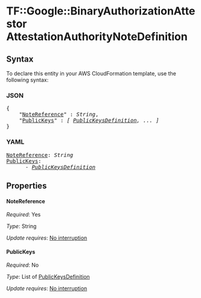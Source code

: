 # TF::Google::BinaryAuthorizationAttestor AttestationAuthorityNoteDefinition

## Syntax

To declare this entity in your AWS CloudFormation template, use the following syntax:

### JSON

<pre>
{
    "<a href="#notereference" title="NoteReference">NoteReference</a>" : <i>String</i>,
    "<a href="#publickeys" title="PublicKeys">PublicKeys</a>" : <i>[ <a href="publickeysdefinition.md">PublicKeysDefinition</a>, ... ]</i>
}
</pre>

### YAML

<pre>
<a href="#notereference" title="NoteReference">NoteReference</a>: <i>String</i>
<a href="#publickeys" title="PublicKeys">PublicKeys</a>: <i>
      - <a href="publickeysdefinition.md">PublicKeysDefinition</a></i>
</pre>

## Properties

#### NoteReference

_Required_: Yes

_Type_: String

_Update requires_: [No interruption](https://docs.aws.amazon.com/AWSCloudFormation/latest/UserGuide/using-cfn-updating-stacks-update-behaviors.html#update-no-interrupt)

#### PublicKeys

_Required_: No

_Type_: List of <a href="publickeysdefinition.md">PublicKeysDefinition</a>

_Update requires_: [No interruption](https://docs.aws.amazon.com/AWSCloudFormation/latest/UserGuide/using-cfn-updating-stacks-update-behaviors.html#update-no-interrupt)

